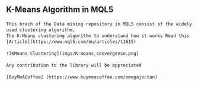 ## K-Means Algorithm in MQL5 
    This brach of the Data mining repository in MQL5 consist of the widely used clustering algorithm,
    The K-Means clustering algorithm to understand how it works Read this [Article](https://www.mql5.com/en/articles/11615)
    
    ![KMeans Clustering](imgs/K-means_convergence.png)

    Any contribution to the library will be appreciated

    [BuyMeACoffee] (https://www.buymeacoffee.com/omegajoctan)